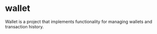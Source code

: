 # wallet
Wallet is a project that implements functionality for managing wallets and transaction history.
